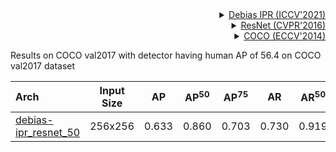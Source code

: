 <!-- [ALGORITHM] -->

<details>
<summary align="right"><a href="https://openaccess.thecvf.com/content/ICCV2021/papers/Gu_Removing_the_Bias_of_Integral_Pose_Regression_ICCV_2021_paper.pdf">Debias IPR (ICCV'2021)</a></summary>

```bibtex
@inproceedings{gu2021removing,
    title={Removing the Bias of Integral Pose Regression},
    author={Gu, Kerui and Yang, Linlin and Yao, Angela},
    booktitle={Proceedings of the IEEE/CVF International Conference on Computer Vision},
    pages={11067--11076},
    year={2021}
  }
```

</details>

<!-- [BACKBONE] -->

<details>
<summary align="right"><a href="http://openaccess.thecvf.com/content_cvpr_2016/html/He_Deep_Residual_Learning_CVPR_2016_paper.html">ResNet (CVPR'2016)</a></summary>

```bibtex
@inproceedings{he2016deep,
  title={Deep residual learning for image recognition},
  author={He, Kaiming and Zhang, Xiangyu and Ren, Shaoqing and Sun, Jian},
  booktitle={Proceedings of the IEEE conference on computer vision and pattern recognition},
  pages={770--778},
  year={2016}
}
```

</details>

<!-- [DATASET] -->

<details>
<summary align="right"><a href="https://link.springer.com/chapter/10.1007/978-3-319-10602-1_48">COCO (ECCV'2014)</a></summary>

```bibtex
@inproceedings{lin2014microsoft,
  title={Microsoft coco: Common objects in context},
  author={Lin, Tsung-Yi and Maire, Michael and Belongie, Serge and Hays, James and Perona, Pietro and Ramanan, Deva and Doll{\'a}r, Piotr and Zitnick, C Lawrence},
  booktitle={European conference on computer vision},
  pages={740--755},
  year={2014},
  organization={Springer}
}
```

</details>

Results on COCO val2017 with detector having human AP of 56.4 on COCO val2017 dataset

| Arch                                                                                                                 | Input Size |  AP   | AP<sup>50</sup> | AP<sup>75</sup> |  AR   | AR<sup>50</sup> |    ckpt    |    log    |
| :------------------------------------------------------------------------------------------------------------------- | :--------: | :---: | :-------------: | :-------------: | :---: | :-------------: | :--------: | :-------: |
| [debias-ipr_resnet_50](/configs/body_2d_keypoint/integral_regression/coco/ipr_res50_debias--8xb64-210e_coco-256x256.py) |  256x256   | 0.633 |      0.860      |      0.703      | 0.730 |      0.919      | [ckpt](<>) | [log](<>) |
